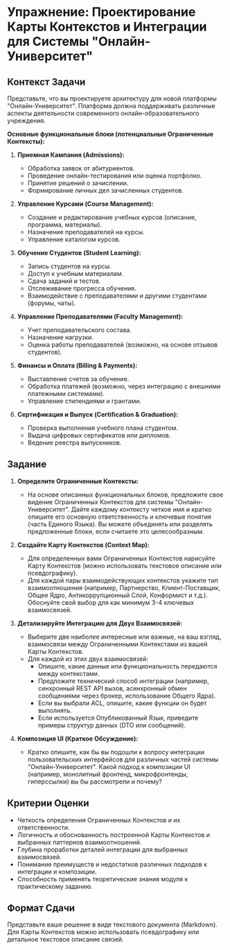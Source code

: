# Упражнение: Проектирование Карты Контекстов и Интеграции для Системы "Онлайн-Университет"

## Контекст Задачи

Представьте, что вы проектируете архитектуру для новой платформы "Онлайн-Университет". Платформа должна поддерживать различные аспекты деятельности современного онлайн-образовательного учреждения.

**Основные функциональные блоки (потенциальные Ограниченные Контексты):**

1.  **Приемная Кампания (Admissions):**
    *   Обработка заявок от абитуриентов.
    *   Проведение онлайн-тестирования или оценка портфолио.
    *   Принятие решений о зачислении.
    *   Формирование личных дел зачисленных студентов.

2.  **Управление Курсами (Course Management):**
    *   Создание и редактирование учебных курсов (описание, программа, материалы).
    *   Назначение преподавателей на курсы.
    *   Управление каталогом курсов.

3.  **Обучение Студентов (Student Learning):**
    *   Запись студентов на курсы.
    *   Доступ к учебным материалам.
    *   Сдача заданий и тестов.
    *   Отслеживание прогресса обучения.
    *   Взаимодействие с преподавателями и другими студентами (форумы, чаты).

4.  **Управление Преподавателями (Faculty Management):**
    *   Учет преподавательского состава.
    *   Назначение нагрузки.
    *   Оценка работы преподавателей (возможно, на основе отзывов студентов).

5.  **Финансы и Оплата (Billing & Payments):**
    *   Выставление счетов за обучение.
    *   Обработка платежей (возможно, через интеграцию с внешними платежными системами).
    *   Управление стипендиями и грантами.

6.  **Сертификация и Выпуск (Certification & Graduation):**
    *   Проверка выполнения учебного плана студентом.
    *   Выдача цифровых сертификатов или дипломов.
    *   Ведение реестра выпускников.

## Задание

1.  **Определите Ограниченные Контексты:**
    *   На основе описанных функциональных блоков, предложите свое видение Ограниченных Контекстов для системы "Онлайн-Университет". Дайте каждому контексту четкое имя и кратко опишите его основную ответственность и ключевые понятия (часть Единого Языка). Вы можете объединять или разделять предложенные блоки, если считаете это целесообразным.

2.  **Создайте Карту Контекстов (Context Map):**
    *   Для определенных вами Ограниченных Контекстов нарисуйте Карту Контекстов (можно использовать текстовое описание или псевдографику).
    *   Для каждой пары взаимодействующих контекстов укажите тип взаимоотношения (например, Партнерство, Клиент-Поставщик, Общее Ядро, Антикоррупционный Слой, Конформист и т.д.). Обоснуйте свой выбор для как минимум 3-4 ключевых взаимосвязей.

3.  **Детализируйте Интеграцию для Двух Взаимосвязей:**
    *   Выберите две наиболее интересные или важные, на ваш взгляд, взаимосвязи между Ограниченными Контекстами из вашей Карты Контекстов.
    *   Для каждой из этих двух взаимосвязей:
        *   Опишите, какие данные или функциональность передаются между контекстами.
        *   Предложите технический способ интеграции (например, синхронный REST API вызов, асинхронный обмен сообщениями через брокер, использование Общего Ядра).
        *   Если вы выбрали ACL, опишите, какие функции он будет выполнять.
        *   Если используется Опубликованный Язык, приведите примеры структур данных (DTO или сообщений).

4.  **Композиция UI (Краткое Обсуждение):**
    *   Кратко опишите, как бы вы подошли к вопросу интеграции пользовательских интерфейсов для различных частей системы "Онлайн-Университет". Какой подход к композиции UI (например, монолитный фронтенд, микрофронтенды, гиперссылки) вы бы рассмотрели и почему?

## Критерии Оценки

*   Четкость определения Ограниченных Контекстов и их ответственности.
*   Логичность и обоснованность построенной Карты Контекстов и выбранных паттернов взаимоотношений.
*   Глубина проработки деталей интеграции для выбранных взаимосвязей.
*   Понимание преимуществ и недостатков различных подходов к интеграции и композиции.
*   Способность применять теоретические знания модуля к практическому заданию.

## Формат Сдачи

Представьте ваше решение в виде текстового документа (Markdown). Для Карты Контекстов можно использовать псевдографику или детальное текстовое описание связей.
